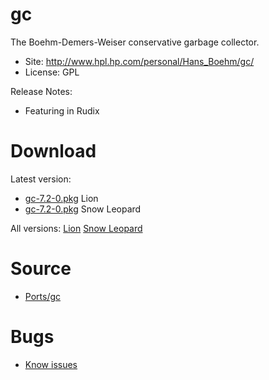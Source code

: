 

# gc #

The Boehm-Demers-Weiser conservative garbage collector.

  * Site:  http://www.hpl.hp.com/personal/Hans_Boehm/gc/
  * License: GPL

Release Notes:
  * Featuring in Rudix


# Download #

Latest version:
  * [gc-7.2-0.pkg](http://code.google.com/p/rudix/downloads/detail?name=gc-7.2-0.pkg) Lion
  * [gc-7.2-0.pkg](http://code.google.com/p/rudix-snowleopard/downloads/detail?name=gc-7.2-0.pkg) Snow Leopard

All versions: [Lion](http://code.google.com/p/rudix/downloads/list?q=gc) [Snow Leopard](http://code.google.com/p/rudix-snowleopard/downloads/list?q=gc)

# Source #
  * [Ports/gc](http://code.google.com/p/rudix/source/browse/Ports/gc)

# Bugs #
  * [Know issues](http://code.google.com/p/rudix/issues/list?q=gc)
